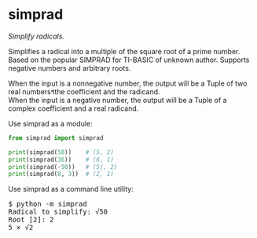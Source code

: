 # simprad
_Simplify radicals._

Simplifies a radical into a multiple of the square root of a prime number.
Based on the popular SIMPRAD for TI-BASIC of unknown author.
Supports negative numbers and arbitrary roots.

When the input is a nonnegative number, the output will be a Tuple of two
real numbers&#2014;the coefficient and the radicand.  
When the input is a negative number, the output will be a Tuple of a complex
coefficient and a real radicand.

Use simprad as a module:
```py
from simprad import simprad

print(simprad(50))    # (5, 2)
print(simprad(36))    # (6, 1)
print(simprad(-50))   # (5j, 2)
print(simprad(8, 3))  # (2, 1)
```

Use simprad as a command line utility:
<!-- Unicode characters don't work in ```code blocks```, so I'm using <pre> instead as a workaround -->
<pre>
$ python -m simprad
Radical to simplify: &#x221A;50
Root [2]: 2
5 &#x00D7; &#x221A;2
</pre>
